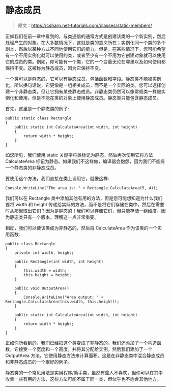 # 静态成员

> 原文：<https://csharp.net-tutorials.com/classes/static-members/>

正如我们在前一章中看到的，与类通信的通常方式是创建该类的一个新实例，然后处理产生的对象。在大多数情况下，这就是类的意义所在；实例化同一个类的多个副本，然后以某种方式不同地使用它们的能力。但是，在某些情况下，您可能希望有一个不用实例化就可以使用的类，或者至少有一个不用为它创建对象就可以使用它的成员的类。例如，你可能有一个类，它的一个变量无论在哪里以及如何使用都保持不变。这被称为静态成员，因为它保持不变。

一个类可以是静态的，它可以有静态成员，包括函数和字段。静态类不能被实例化，所以换句话说，它更像是一组相关成员，而不是一个实际的类。您可以选择创建一个非静态类，但让它拥有某些静态成员。非静态类仍然可以像常规类一样被实例化和使用，但是不能在类的对象上使用静态成员。静态类只能包含静态成员。

首先，这里是一个静态类的例子:

```
public static class Rectangle
{
    public static int CalculateArea(int width, int height)
    {
        return width * height;
    }
}
```

如您所见，我们使用 static 关键字将类标记为静态，然后再次使用它将方法 CalculateArea 标记为静态。如果我们不这样做，编译器会抱怨，因为我们不能有一个静态类的非静态成员。

要使用这个方法，我们直接在类上调用它，就像这样:

<input type="hidden" name="IL_IN_ARTICLE">

```
Console.WriteLine("The area is: " + Rectangle.CalculateArea(5, 4));
```

我们可以在 Rectangle 类中添加其他有用的方法，但是您可能想知道为什么我们要将 width 和 height 传递给实际的方法，而不是将它们存储在类中，然后在需要时从那里取出它们？因为是静态的！我们可以存储它们，但只能存储一组维度，因为静态类只有一个版本。理解这一点非常重要。

相反，我们可以使该类成为非静态的，然后将 CalculateArea 作为该类的一个实用函数:

```
public class Rectangle
{
    private int width, height;

    public Rectangle(int width, int height)
    {
        this.width = width;
        this.height = height;
    }

    public void OutputArea()
    {
        Console.WriteLine("Area output: " + Rectangle.CalculateArea(this.width, this.height));
    }

    public static int CalculateArea(int width, int height)
    {
        return width * height;
    }
}
```

正如你所看到的，我们已经把这个类变成了非静态的。我们还添加了一个构造函数，它接受一个宽度和一个高度，并将其分配给实例。然后我们添加了一个 OutputArea 方法，它使用静态方法来计算面积。这是在非静态类中混合静态成员和非静态成员的一个很好的例子。

静态类的一个常见用法是实用程序/助手类，虽然有些人不喜欢，但你可以在其中收集一些有用的方法，这些方法可能不属于同一类，但似乎也不适合其他地方。

* * *